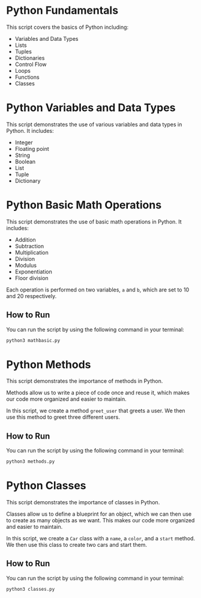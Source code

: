 # Python Fundamentals

This script covers the basics of Python including:

- Variables and Data Types
- Lists
- Tuples
- Dictionaries
- Control Flow
- Loops
- Functions
- Classes

# Python Variables and Data Types

This script demonstrates the use of various variables and data types in Python. It includes:

- Integer
- Floating point
- String
- Boolean
- List
- Tuple
- Dictionary

# Python Basic Math Operations

This script demonstrates the use of basic math operations in Python. It includes:

- Addition
- Subtraction
- Multiplication
- Division
- Modulus
- Exponentiation
- Floor division

Each operation is performed on two variables, `a` and `b`, which are set to 10 and 20 respectively.

## How to Run

You can run the script by using the following command in your terminal:

```bash
python3 mathbasic.py
```

# Python Methods

This script demonstrates the importance of methods in Python. 

Methods allow us to write a piece of code once and reuse it, which makes our code more organized and easier to maintain. 

In this script, we create a method `greet_user` that greets a user. We then use this method to greet three different users.

## How to Run

You can run the script by using the following command in your terminal:

```bash
python3 methods.py
```

# Python Classes

This script demonstrates the importance of classes in Python. 

Classes allow us to define a blueprint for an object, which we can then use to create as many objects as we want. This makes our code more organized and easier to maintain.

In this script, we create a `Car` class with a `name`, a `color`, and a `start` method. We then use this class to create two cars and start them.

## How to Run

You can run the script by using the following command in your terminal:

```bash
python3 classes.py
```